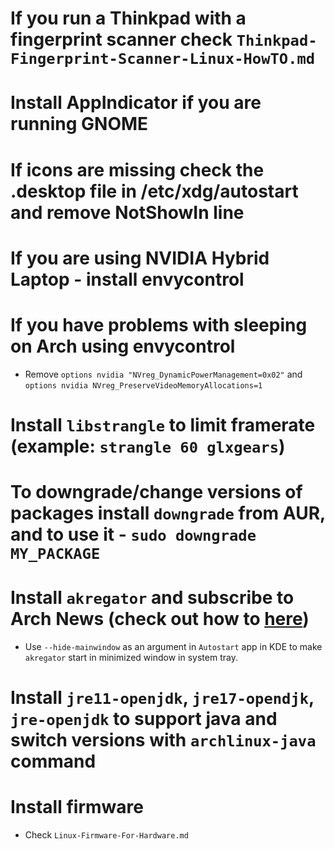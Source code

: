 # If you run a Thinkpad with a fingerprint scanner check `Thinkpad-Fingerprint-Scanner-Linux-HowTO.md`

# Install AppIndicator if you are running GNOME

# If icons are missing check the .desktop file in /etc/xdg/autostart and remove NotShowIn line

# If you are using NVIDIA Hybrid Laptop - install envycontrol

# If you have problems with sleeping on Arch using envycontrol
* Remove `options nvidia "NVreg_DynamicPowerManagement=0x02"` and `options nvidia NVreg_PreserveVideoMemoryAllocations=1`

# Install `libstrangle` to limit framerate (example: `strangle 60 glxgears`)

# To downgrade/change versions of packages install `downgrade` from AUR, and to use it - `sudo downgrade MY_PACKAGE`

# Install `akregator` and subscribe to Arch News (check out how to [here](https://archlinux.org/feeds/))
* Use `--hide-mainwindow` as an argument in `Autostart` app in KDE to make `akregator` start in minimized window in system tray.

# Install `jre11-openjdk`, `jre17-opendjk`, `jre-openjdk` to support java and switch versions with `archlinux-java` command

# Install firmware
* Check `Linux-Firmware-For-Hardware.md`